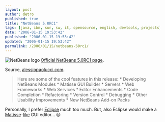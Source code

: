 ```yaml
---
layout: post
author: detro
published: true
title: "NetBeans 5.0RC1"
tags: [java, ibm, sun, sw, it, opensource, english, devtools, projects]
date: "2006-01-15 19:53:42"
published: "2006-01-15 19:53:42"
updated: "2006-01-15 19:53:42"
permalink: /2006/01/15/netbeans-50rc1/
---
```


<img src="http://www.netbeans.org/images/v4/netbeans_logo.gif" alt="NetBeans logo" align="left" />
<a target="_new" href="http://www.netbeans.org/community/releases/50/index.html">Official NetBeans 5.0RC1 page</a>.

Source, <a target="_new"  href="http://www.alessiopaolucci.com/it/news/36">alessiopaolucci.com</a>.

<blockquote>Here are some of the cool features in this release:
    * Developing NetBeans Modules
    * Matisse GUI Builder
    * Servers
    * Web Frameworks
    * Web Services
    * Editor Enhancements
    * Code Completion
    * Refactoring
    * Version Control
    * Debugging
    * Other Usability Improvements
    * New NetBeans Add-on Packs </blockquote>

Personally, I prefer <a target="_new" href="http://www.eclipse.org">Eclipse</a> much too much. But, also Eclipse would make a <a target="_new" title="Matisse flash demo" href="http://www.netbeans.org/files/documents/4/475/matisse.html">Matisse</a>-<a target="_new" href="http://cld.blog-city.com/netbeans_matisse_versus_eclipses_visual_editor__no_contest.htm">like</a> GUI editor... :cry:


